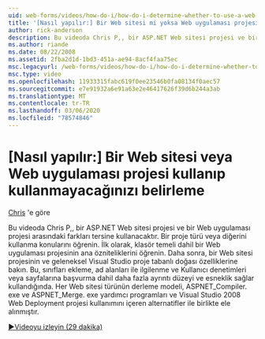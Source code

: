 ```yaml
---
uid: web-forms/videos/how-do-i/how-do-i-determine-whether-to-use-a-web-site-or-a-web-application-project
title: '[Nasıl yapılır:] Bir Web sitesi mi yoksa Web uygulaması projesi mi kullanacağınızı belirleme | Microsoft Docs'
author: rick-anderson
description: Bu videoda Chris P,, bir ASP.NET Web sitesi projesi ve bir Web uygulaması projesi arasındaki farkları tersine kullanacaktır. Kullanma konularını öğrenin...
ms.author: riande
ms.date: 08/22/2008
ms.assetid: 2fba2d1d-1bd3-451a-ae94-8acf4faa75ec
msc.legacyurl: /web-forms/videos/how-do-i/how-do-i-determine-whether-to-use-a-web-site-or-a-web-application-project
msc.type: video
ms.openlocfilehash: 11933315fabc619f0ee23546b0fa08134f0aec57
ms.sourcegitcommit: e7e91932a6e91a63e2e46417626f39d6b244a3ab
ms.translationtype: MT
ms.contentlocale: tr-TR
ms.lasthandoff: 03/06/2020
ms.locfileid: "78574846"
---
```

# <a name="how-do-i-determine-whether-to-use-a-web-site-or-a-web-application-project"></a>[Nasıl yapılır:] Bir Web sitesi veya Web uygulaması projesi kullanıp kullanmayacağınızı belirleme

[Chris](https://twitter.com/chrispels) 'e göre

Bu videoda Chris P,, bir ASP.NET Web sitesi projesi ve bir Web uygulaması projesi arasındaki farkları tersine kullanacaktır. Bir proje türü veya diğerini kullanma konularını öğrenin. İlk olarak, klasör temeli dahil bir Web uygulaması projesinin ana özniteliklerini öğrenin. Daha sonra, bir Web sitesi projesinin ve geleneksel Visual Studio proje tabanlı doğası özelliklerine bakın. Bu, sınıfları ekleme, ad alanları ile ilgilenme ve Kullanıcı denetimleri veya sayfalarına başvurma dahil daha fazla ayrıntı düzeyi ve esneklik sağlar kullandığında. Her Web sitesi türünün derleme modeli, ASPNET\_Compiler. exe ve ASPNET\_Merge. exe yardımcı programları ve Visual Studio 2008 Web Deployment projesi kullanımını içeren alternatifler ile birlikte ele alınmıştır.

[&#9654;Videoyu izleyin (29 dakika)](https://channel9.msdn.com/Blogs/ASP-NET-Site-Videos/how-do-i-determine-whether-to-use-a-web-site-or-a-web-application-project)
